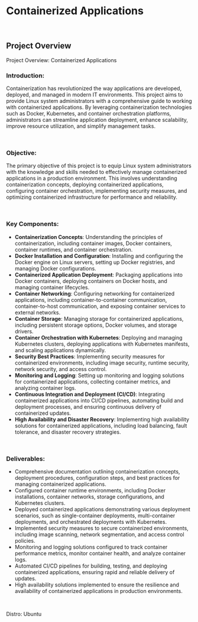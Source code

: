 # Containerized Applications

<br> 

## Project Overview


Project Overview: Containerized Applications

### Introduction:
Containerization has revolutionized the way applications are developed, deployed, and managed in modern IT environments. This project aims to provide Linux system administrators with a comprehensive guide to working with containerized applications. By leveraging containerization technologies such as Docker, Kubernetes, and container orchestration platforms, administrators can streamline application deployment, enhance scalability, improve resource utilization, and simplify management tasks.

<br>

### Objective:
The primary objective of this project is to equip Linux system administrators with the knowledge and skills needed to effectively manage containerized applications in a production environment. This involves understanding containerization concepts, deploying containerized applications, configuring container orchestration, implementing security measures, and optimizing containerized infrastructure for performance and reliability.

<br>

### Key Components:

- <b>Containerization Concepts</b>: Understanding the principles of containerization, including container images, Docker containers, container runtimes, and container orchestration.
- <b>Docker Installation and Configuration</b>: Installing and configuring the Docker engine on Linux servers, setting up Docker registries, and managing Docker configurations.
- <b>Containerized Application Deployment</b>: Packaging applications into Docker containers, deploying containers on Docker hosts, and managing container lifecycles.
- <b>Container Networking</b>: Configuring networking for containerized applications, including container-to-container communication, container-to-host communication, and exposing container services to external networks.
- <b>Container Storage</b>: Managing storage for containerized applications, including persistent storage options, Docker volumes, and storage drivers.
- <b>Container Orchestration with Kubernetes</b>: Deploying and managing Kubernetes clusters, deploying applications with Kubernetes manifests, and scaling applications dynamically.
- <b>Security Best Practices</b>: Implementing security measures for containerized environments, including image security, runtime security, network security, and access control.
- <b>Monitoring and Logging</b>: Setting up monitoring and logging solutions for containerized applications, collecting container metrics, and analyzing container logs.
- <b>Continuous Integration and Deployment (CI/CD)</b>: Integrating containerized applications into CI/CD pipelines, automating build and deployment processes, and ensuring continuous delivery of containerized updates.
- <b>High Availability and Disaster Recovery</b>: Implementing high availability solutions for containerized applications, including load balancing, fault tolerance, and disaster recovery strategies.

<br>

### Deliverables:

- Comprehensive documentation outlining containerization concepts, deployment procedures, configuration steps, and best practices for managing containerized applications.
- Configured container runtime environments, including Docker installations, container networks, storage configurations, and Kubernetes clusters.
- Deployed containerized applications demonstrating various deployment scenarios, such as single-container deployments, multi-container deployments, and orchestrated deployments with Kubernetes.
- Implemented security measures to secure containerized environments, including image scanning, network segmentation, and access control policies.
- Monitoring and logging solutions configured to track container performance metrics, monitor container health, and analyze container logs.
- Automated CI/CD pipelines for building, testing, and deploying containerized applications, ensuring rapid and reliable delivery of updates.
- High availability solutions implemented to ensure the resilience and availability of containerized applications in production environments.

<br>

Distro: Ubuntu 
